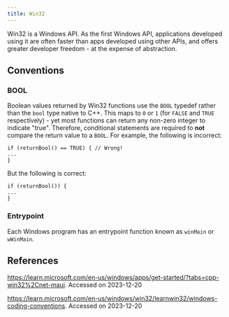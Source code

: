 ```yaml
---
title: Win32
---
```

Win32 is a Windows API. As the first Windows API, applications developed using it are often faster than apps developed using other APIs, and offers greater developer freedom - at the expense of abstraction.

## Conventions

### BOOL

Boolean values returned by Win32 functions use the `BOOL` typedef rather than the `bool` type native to C++. This maps to `0` or `1` (for `FALSE` and `TRUE`  respectively) - yet most functions can return any non-zero integer to indicate "true". Therefore, conditional statements are required to **not** compare the return value to a `BOOL`. For example, the following is incorrect:

```
if (returnBool() == TRUE) { // Wrong!
...
}
```

But the following is correct:

```
if (returnBool()) {
...
}
```

### Entrypoint

Each Windows program has an entrypoint function known as `winMain` or `wWinMain`.

## References

<https://learn.microsoft.com/en-us/windows/apps/get-started/?tabs=cpp-win32%2Cnet-maui>. Accessed on 2023-12-20

<https://learn.microsoft.com/en-us/windows/win32/learnwin32/windows-coding-conventions>. Accessed on 2023-12-20
